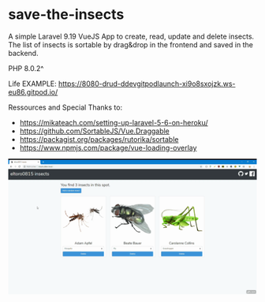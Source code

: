# save-the-insects
A simple Laravel 9.19 VueJS App to create, read, update and delete insects.
The list of insects is sortable by drag&drop in the frontend and saved in the backend.

PHP 8.0.2^

Life EXAMPLE: https://8080-drud-ddevgitpodlaunch-xi9o8sxojzk.ws-eu86.gitpod.io/

Ressources and Special Thanks to:
* https://mikateach.com/setting-up-laravel-5-6-on-heroku/
* https://github.com/SortableJS/Vue.Draggable
* https://packagist.org/packages/rutorika/sortable
* https://www.npmjs.com/package/vue-loading-overlay

![Screenshot](/screenshot.gif?raw=true "Screenshot")

